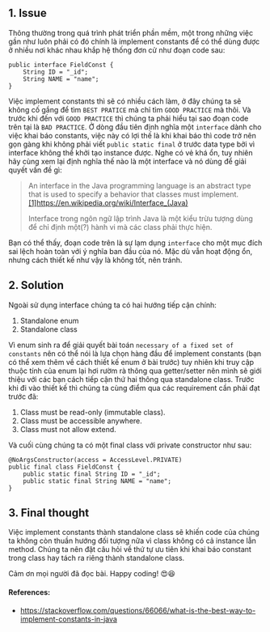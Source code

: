## 1. Issue
Thông thường trong quá trình phát triển phần mềm, một trong những việc gần như luôn phải có đó chính là implement constants để có thể dùng được ở nhiều nơi khác nhau khắp hệ thống đơn cử như đoạn code sau:
```
public interface FieldConst {
	String ID = "_id";
	String NAME = "name";
}
```
Việc implement constants thì sẽ có nhiều cách làm, ở đây chúng ta sẽ không cố gắng để tìm `BEST PRATICE` mà chỉ tìm `GOOD PRACTICE` mà thôi. Và trước khi đến với `GOOD PRACTICE` thì chúng ta phải hiểu tại sao đoạn code trên tại là `BAD PRACTICE`.
Ở dòng đầu tiên định nghĩa một `interface` dành cho việc khai báo constants, việc này có lợi thế là khi khai báo thì code trở nên gọn gàng khi không phải viết `public static final` ở trước data type bởi vì interface không thể khởi tạo instance được. Nghe có vẻ khá ổn, tuy nhiên hãy cùng xem lại định nghĩa thế nào là một interface và nó dùng để giải quyết vấn đề gì:

> An interface in the Java programming language is an abstract type that is used to specify a behavior that classes must implement. [[1]](https://en.wikipedia.org/wiki/Interface_(Java))https://en.wikipedia.org/wiki/Interface_(Java)
>
> Interface trong ngôn ngữ lập trình Java là một kiểu trừu tượng dùng để chỉ định một(?) hành vi mà các class phải thực hiện.

Bạn có thể thấy, đoạn code trên là sự lạm dụng `interface` cho một mục đích sai lệch hoàn toàn với ý nghĩa ban đầu của nó. Mặc dù vẫn hoạt động ổn, nhưng cách thiết kế như vậy là không tốt, nên tránh.

## 2. Solution
Ngoài sử dụng interface chúng ta có hai hướng tiếp cận chính:
1. Standalone enum
2. Standalone class

Vì enum sinh ra để giải quyết bài toán `necessary of a fixed set of constants` nên có thể nói là lựa chọn hàng đầu để implement constants (bạn có thể xem thêm về cách thiết kế enum ở bài trước) tuy nhiên khi truy cập thuộc tính của enum lại hơi rườm rà thông qua getter/setter nên mình sẽ giới thiệu với các bạn cách tiếp cận thứ hai thông qua standalone class.
Trước khi đi vào thiết kế thì chúng ta cùng điểm qua các requirement cần phải đạt trước đã:
1. Class must be read-only (immutable class).
3. Class must be accessible anywhere.
4. Class must not allow extend.

Và cuối cùng chúng ta có một final class với private constructor như sau:
```
@NoArgsConstructor(access = AccessLevel.PRIVATE)
public final class FieldConst {
	public static final String ID = "_id";
    public static final String NAME = "name";
}
```
## 3. Final thought
Việc implement constants thành standalone class sẽ khiến code của chúng ta không còn thuần hướng đối tượng nữa vì class không có cả instance lẫn method. Chúng ta nên đặt câu hỏi về thứ tự ưu tiên khi khai báo constant trong class hay tách ra riêng thành standalone class.

Cảm ơn mọi người đã đọc bài. Happy coding! 😍😆

#### References:
- https://stackoverflow.com/questions/66066/what-is-the-best-way-to-implement-constants-in-java
